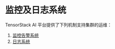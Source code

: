# 监控及日志系统

TensorStack AI 平台提供了下列机制支持集群的运维：

1. [监控告警系统](./monitoring-system.md)
2. [日志系统](./logging.md)

